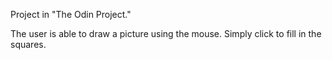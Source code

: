 Project in "The Odin Project."

The user is able to draw a picture using the mouse. Simply click to fill in the squares.